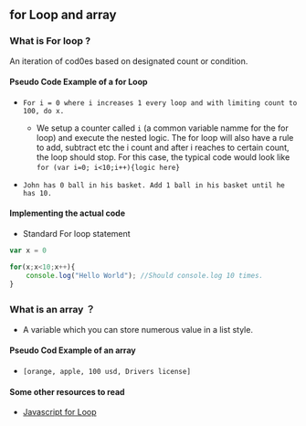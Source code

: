 ## for Loop and array
### What is For loop  ?
An iteration of cod0es based on designated count or condition.

#### Pseudo Code Example of a for Loop
- `For i = 0 where i increases 1 every loop and with limiting count to 100, do x.`
    - We setup a counter called `i` (a common variable namme for the for loop) and execute the nested logic. The for loop will also have a rule to add, subtract etc the i count and after i reaches to certain count, the loop should stop. For this case, the typical code would look like `for (var i=0; i<10;i++){logic here}` 

- `John has 0 ball in his basket. Add 1 ball in his basket until he has 10.`

#### Implementing the actual code

- Standard For loop statement
```js
var x = 0

for(x;x<10;x++){
    console.log("Hello World"); //Should console.log 10 times.
}
```

### What is an array ？
- A variable which you can store numerous value in a list style.

#### Pseudo Cod Example of an array
- `[orange, apple, 100 usd, Drivers license]`

#### Some other resources to read

- [Javascript for Loop](https://www.w3schools.com/js/js_loop_for.asp)